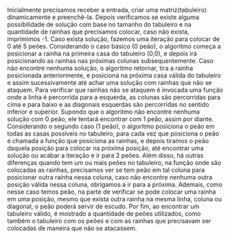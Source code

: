 Inicialmente precisamos receber a entrada, criar uma matriz(tabuleiro) dinamicamente e preenchê-la.
Depois verificamos se existe alguma possibilidade de solução com base no tamanho do tabuleiro e
na quantidade de rainhas que precisamos colocar, caso não exista, imprimimos -1.
Caso exista solução, fazemos uma iteração para colocar de 0 até 5 peões.
Considerando o caso básico (0 peão), o algoritmo começa a posicionar a rainha na primeira casa do tabuleiro (0,0),
e depois irá posicionando as rainhas nas próximas colunas subsequentemente. Caso não encontre nenhuma solução, o algoritmo
retornar, tira a rainha posicionada anteriormente, e posiciona na próxima casa válida do tabuleiro e 
assim sucessivamente até achar uma solução com rainhas que não se ataquem. Para verificar que rainhas não se ataquem é invocada
uma função onde a linha é percorrida para a esquerda, as colunas são percorridas para cima e para baixo e as diagonais esquerdas
são percorridas no sentido inferior e superior.
Supondo que o algoritmo não encontre nenhuma solução com 0 peão, ele tentará encontrar com 1 peão, assim por diante.
Considerando o segundo caso (1 peão), o algoritmo posiciona o peão em todas as casas possíveis no tabuleiro, para cada vez 
que posiciona o peão é chamada a função que posiciona as rainhas, e depois tiramos o peão daquela posição para colocar na próxima
posição, até encontrar uma solução ou acabar a iteração e ir para 2 peões. Além disso, há outras diferenças quando tem
um ou mais peões no tabuleiro, na função onde são colocadas as rainhas, precisamos ver se tem peão em tal coluna para 
posicionar outra rainha nessa coluna, caso não encontre nenhuma outra posição válida nessa coluna, obrigamos a ir para a próxima.
Ademais, como nesse caso temos peão, na parte de verificar se pode colocar uma rainha em uma posição, mesmo que exista outra
rainha na mesma linha, coluna ou diagonal, o peão poderá servir de escudo.
Por fim, ao encontrar um tabuleiro válido, é mostrado a quantidade de peões utilizados, como também o tabuleiro com os peões e 
com as rainhas que precisavam ser colocadas de maneira que não se atacassem.









